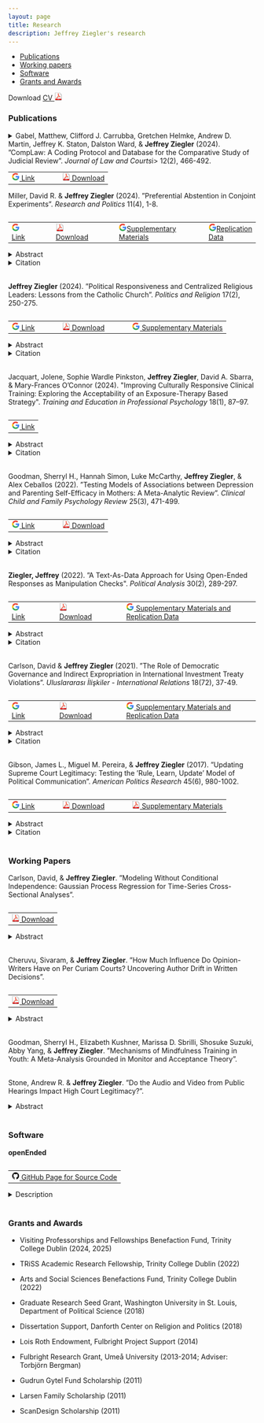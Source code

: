 ```yaml
---
layout: page
title: Research
description: Jeffrey Ziegler's research
---
```


<div class="navbar">
    <div class="navbar-inner">
        <ul class="nav">
            <li><a href="#publications">Publications</a></li>
		<li><a href="#workingPapers">Working papers</a></li>
	    <li><a href="#software">Software</a></li>
            <li><a href="#grants">Grants and Awards</a></li>
        </ul>
    </div>
</div>

Download <a href="https://www.dropbox.com/s/11wklrhabhnao5v/JeffZiegler_Public_CV.pdf?dl=0" target="_blank">	CV <img src="icons16/pdf-icon.png" alt="hi" class="inline"/> </a> <br/>

### <a name="publications"></a>Publications

<details><summary> Gabel, Matthew, Clifford J. Carrubba, Gretchen Helmke, Andrew D. Martin, Jeffrey K. Staton, Dalston Ward, & <b>Jeffrey Ziegler</b> (2024). ”CompLaw: A Coding Protocol and Database for the Comparative Study of Judicial Review”. <i>Journal of Law and Courts</i>i> 12(2), 466-492.
</summary>
<br/><p>
A growing theoretical literature identifies how the process of constitutional review shapes judicial decision-making, legislative behavior, and even the constitutionality of legislation and executive actions. However, the empirical interrogation of these theoretical arguments is limited by the absence of a common protocol for coding constitutional review decisions across courts and time. We introduce such a coding protocol and database (CompLaw) of rulings by 42 constitutional courts. To illustrate the value of CompLaw, we examine a heretofore untested empirical implication about how review timing relates to rulings of unconstitutionality (Ward and Gabel 2019). First, we conduct a nuanced analysis of rulings by the French Constitutional Council over a 13-year period. We then examine the relationship between review timing and strike rates with a set of national constitutional courts in one year. Our data analysis highlights the benefits and flexibility of the CompLaw coding protocol for scholars of judicial review.
</p><br/>
</details>

<table align="left">
  <tr><td><a href="https://www.cambridge.org/core/journals/journal-of-law-and-courts/article/complaw-a-coding-protocol-and-database-for-the-comparative-study-of-judicial-review/5685D3D3909A911C7DDB9CD6F160D821" target="_blank"> <img src="icons16/google-icon.png" alt="hi" class="inline"/> Link </a></td>
	  <td></td>	  <td></td>  <td></td>
	<td><a href="https://www.dropbox.com/scl/fi/b17pp1bk1snokqzpotknq/CompLaw2024.pdf?rlkey=2rmrssbocim2jerinaq1jvtmv&st=7puf4srn&dl=0" target="_blank"> <img src="icons16/pdf-icon.png" alt="hi" class="inline"/> Download</a></td></tr>
</table><br/><br/>

Miller, David R. & **Jeffrey Ziegler** (2024). ”Preferential Abstention in Conjoint Experiments”. *Research and Politics* 11(4), 1-8.
<table align="left">
  <tr><td><a href="https://doi.org/10.1177/20531680241299329" target="_blank"> <img src="icons16/google-icon.png" alt="hi" class="inline"/> Link </a></td>
	  <td></td>	  <td></td>  <td></td>
<td><a href="https://www.dropbox.com/scl/fi/wqvisxpvdcr878csp0vaa/MillerZiegler2024.pdf?rlkey=pdiyi2sex5jaxlpet5802669p&st=ygwelcqb&dl=0" target="_blank"> <img src="icons16/pdf-icon.png" alt="hi" class="inline"/> Download</a></td> 
	  	  <td></td>	  <td></td>  <td></td>
	  <td><a href="https://journals.sagepub.com/doi/suppl/10.1177/20531680241299329/suppl_file/sj-pdf-1-rap-10.1177_20531680241299329.pdf" target="_blank"> <img src="icons16/google-icon.png" alt="hi" class="inline"/>Supplementary Materials</a></td> 
<td></td>	  <td></td>  <td></td>
	<td><a href="https://dataverse.harvard.edu/dataset.xhtml?persistentId=doi:10.7910/DVN/JQOPNW" target="_blank"> <img src="icons16/google-icon.png" alt="hi" class="inline"/>Replication Data</a></td></tr>
</table><br/>

<details><summary> Abstract </summary>
<br/><p>
Conjoint experiments are often used to mimic political choices that people face, such as voting for public officials or selecting news stories. Conjoint designs, however, do not always mirror the real-world decision-making contexts that individuals engage in because respondents are typically forced to select one of the available options. Theoretically, we illustrate how offering respondents an abstention option can produce average marginal component effects (AMCEs) of differing signs and magnitudes relative to a forced-choice outcome. This difference depends on 1) the proportion of respondents who would rather abstain than select profiles lacking their preferred attribute-levels, and 2) those respondents’ preference orderings. Empirically, we replicate two conjoint experiments and demonstrate how omitting a realistic abstention option could lead to different AMCE estimates.
</p><br/>
</details>
<details><summary> Citation </summary>
<p>
<br/>
<pre>
@article{millerZiegler2024,
  title={Preferential Abstention in Conjoint Experiments},
  author={Miller, David R. and Ziegler, Jeffrey},
  journal={Research and Politics},
	volume={11},
	issue={4},	
  pages={1--8},
  year={2024},
}
</pre>
</p><br/>
</details>
<br/>

**Jeffrey Ziegler** (2024). ”Political Responsiveness and Centralized Religious Leaders: Lessons from the Catholic Church”. *Politics and Religion* 17(2), 250-275.
<table align="left">
  <tr><td><a href="https://www.cambridge.org/core/journals/politics-and-religion/article/political-responsiveness-and-centralized-religious-leaders-lessons-from-the-catholic-church/7816CEDA334841B944CCCB829A626CCC" target="_blank"> <img src="icons16/google-icon.png" alt="hi" class="inline"/> Link </a></td>
	  <td></td>	  <td></td>  <td></td>
	<td><a href="https://www.dropbox.com/scl/fi/m55a1k1929hyo2nx51y8i/Ziegler2024.pdf?rlkey=jkrkvs2jgi8dbmtwjpy87506p&st=7priodk2&dl=0" target="_blank"> <img src="icons16/pdf-icon.png" alt="hi" class="inline"/> Download</a></td>
<td></td>	  <td></td>  <td></td>
	<td><a href="https://static.cambridge.org/content/id/urn%3Acambridge.org%3Aid%3Aarticle%3AS1755048324000105/resource/name/S1755048324000105sup001.pdf" target="_blank"> <img src="icons16/google-icon.png" alt="hi" class="inline"/> Supplementary Materials</a></td></tr>
</table><br/>

<details><summary> Abstract </summary>
<br/><p>
Are centralized leaders of religious organizations responsive to their followers' political preferences over time even when formal accountability mechanisms, such as elections, are weak or absent? I argue that such leaders have incentives to be responsive because they rely on dedicated members for legitimacy and support. I test this theory by examining the Catholic Church and its centralized leader, the Pope. First, I analyze over 10,000 papal statements to confirm that the papacy is responsive to Catholics' overall political concerns. Second, I conduct survey experiments in Brazil and Mexico to investigate how Catholics react to responsiveness. Catholics increase their organizational trust and participation when they receive papal messages that reflect their concerns, conditional on their existing commitment to the Church and their agreement with the Church on political issues. The evidence suggests that in religious organizations, centralized leaders reaffirm members' political interests because followers support religious organizations that are politically responsive.
</p><br/>
</details>
<details><summary> Citation </summary>
<p>
<br/>
<pre>
@article{ziegler2024,
  title={Political Responsiveness and Centralized Religious Leaders: Lessons from the Catholic Church},
  author={Ziegler, Jeffrey},
  journal={Politics and Religion},
	volume={17},
	issue={2},
	pages={250-275},
  year={2024},
  publisher={Cambridge University Press}
}
</pre>
</p><br/>
</details>
<br/>

Jacquart, Jolene, Sophie Wardle Pinkston, **Jeffrey Ziegler**, David A. Sbarra, & Mary-Frances O’Connor (2024). "Improving Culturally Responsive Clinical Training: Exploring the Acceptability of an Exposure-Therapy Based Strategy". *Training and Education in Professional Psychology* 18(1), 87–97.

<table align="left">
  <tr><td><a href="https://psycnet.apa.org/record/2024-20852-001" target="_blank"> <img src="icons16/google-icon.png" alt="hi" class="inline"/> Link </a></td></tr>
</table><br/>

<details><summary> Abstract </summary>
<br/><p>
Introduction: In the context of clinical care, discussions concerning culture are important for providing inclusive and culturally responsive evidence-based treatments. The present study contributes to training and educating anti-racist psychologists by exploring a teaching strategy aimed at actively changing behaviors that may hinder rapport and therapeutic efficacy for clients of underrepresented and marginalized backgrounds. Drawing upon an extensively researched clinical intervention for the treatment of anxiety and fear—exposure therapy—the study explored the feasibility and acceptability of an exposure-based teaching strategy that intervenes on anxiety and avoidance behavior around multicultural discussions with clients. <br/>
<br/>	

Methods: A 2-arm randomized controlled pilot study was conducted with graduate trainees in clinical psychology or counseling to compare an interactive exposure-based workshop (IEB; n = 19) involving repeated simulated client interactions focused on cultural factors to a training-as-usual workshop (TAU; n = 16) involving an instructional video on the topic. Pre- and post-intervention simulated client interactions focusing on multicultural dialogue were used to assess the specific variables of interest. Trainee feedback was obtained post-intervention. <br/>
<br/>	

Results: IEB workshop attendees rated the workshop as more useful and reported they were more likely to recommend the workshop to a peer as compared TAU workshop attendees. Trainee feedback highlights the utility and desire for practice opportunities with client actors and opportunities for constructive feedback. <br/>
<br/>	
	
Conclusions: Findings provide initial support for the acceptability and feasibility of an exposure-based clinical training to challenge avoidance behaviors and increase engagement in discussions around cultural factors with clients. 
</p><br/>
</details>
<details><summary> Citation </summary>
<p>
<br/>
<pre>
@article{jacquartPinkstonZieglerSbarraOConnor2024,
   title={Improving culturally responsive clinical training: Exploring the acceptability and feasibility of an exposure-based strategy.},
  author={Jacquart, Jolene and Wardle-Pinkston, Sophie and Ziegler, Jeffrey and Sbarra, David A and O'Connor, Mary-Frances},
  journal={Training and Education in Professional Psychology},
  year={2024},
 volume={18},
  number={1},
 pages={87-97},
  publisher={Educational Publishing Foundation}
}
</pre>
</p><br/>
</details>
<br/>

Goodman, Sherryl H., Hannah Simon, Luke McCarthy, **Jeffrey Ziegler**, & Alex Ceballos (2022). ”Testing Models of Associations between Depression and Parenting Self-Efficacy in Mothers: A Meta-Analytic Review”. *Clinical Child and Family Psychology Review* 25(3), 471-499.

<table align="left">
  <tr><td><a href="https://link.springer.com/article/10.1007/s10567-022-00398-0" target="_blank"> <img src="icons16/google-icon.png" alt="hi" class="inline"/> Link </a></td>
	  <td></td>	  <td></td>  <td></td>
	<td><a href="https://www.dropbox.com/s/6b9v0gmqcotudt7/CCFPR.pdf?dl=0" target="_blank"> <img src="icons16/pdf-icon.png" alt="hi" class="inline"/> Download</a></td></tr>
</table><br/>

<details><summary> Abstract </summary>
<br/><p>
Numerous cross-sectional studies confirm the long-theorized association between mothers’ depression and lower parenting self-efficacy (PSE) beliefs. However, cross-sectional studies leave unanswered the direction of this association: Does depression predict PSE? Does PSE predict depression? Are both true? Does the strength of the association between depression and PSE, regardless of the direction, generalize across participant characteristics and study design features? How stable is PSE over time? And how effective are interventions at enhancing PSE? To answer these questions, we conducted a meta-analytic review of longitudinal studies. With 35 eligible studies (22,698 participants), we found support for both models: there was a significant pooled effect of both depression on PSE and of PSE on depression, with nearly identical effect sizes (d = −0.21 and −0.22, respectively). The association was stronger in samples with mothers’ younger average age and studies that measured PSE among mothers relative to during pregnancy. We found a medium degree of stability in the index of PSE, d = 0.60. Finally, the estimated pooled effect size between being in an intervention group versus control group and PSE was 0.505. Overall, we found support for (1) bidirectional associations between depression and PSE in mothers, (2) the stability of PSE over time, and (3) the strength of the relationship between PSE and depression with intervention. These results suggest the importance of continuing to develop, test, and disseminate interventions to enhance PSE. We interpret these findings in the context of both depression and low PSE having serious consequences for child outcomes and maladaptive parenting.
</p><br/>
</details>
<details><summary> Citation </summary>
<p>
<br/>
<pre>
@article{goodmanSimonMcCarthyZieglerCeballos2022,
  title={Testing Models of Associations Between Depression and Parenting Self-efficacy in Mothers: A Meta-analytic Review},
  author={Goodman, Sherryl H and Simon, Hannah and McCarthy, Luke and Ziegler, Jeffrey and Ceballos, Alex},
  journal={Clinical Child and Family Psychology Review},
  volume={25},
  number={3},
  pages={471--499},
  year={2022},
  publisher={Springer}
}
</pre>
</p><br/>
</details>
<br/>

**Ziegler, Jeffrey** (2022). ”A Text-As-Data Approach for Using Open-Ended Responses as Manipulation Checks". *Political Analysis* 30(2), 289-297.

<table align="left">
  <tr><td><a href="https://www.cambridge.org/core/journals/political-analysis/article/abs/textasdata-approach-for-using-openended-responses-as-manipulation-checks/C0A94C4CC5D0ECC72E8A670050D76ED4#article" target="_blank"> <img src="icons16/google-icon.png" alt="hi" class="inline"/> Link </a></td>
	  <td></td>	  <td></td>  <td></td>
	<td><a href="https://osf.io/preprints/socarxiv/ztgpm/" target="_blank"> <img src="icons16/pdf-icon.png" alt="hi" class="inline"/> Download</a></td>
	  <td></td>	  <td></td>  <td></td>
	<td><a href="https://dataverse.harvard.edu/dataset.xhtml?persistentId=doi:10.7910/DVN/WXIRQN" target="_blank"> <img src="icons16/google-icon.png" alt="hi" class="inline"/> Supplementary Materials and Replication Data</a></td></tr>
</table><br/>

<details><summary> Abstract </summary>
<br/><p>
Participants that complete online surveys and experiments may be inattentive, which can hinder researchers’ ability to draw substantive or causal inferences. As such, many practitioners include multiple factual or instructional closed-ended manipulation checks to identify low-attention respondents. However, closed-ended manipulation checks are either correct or incorrect, which allows participants to more easily guess and it reduces the potential variation in attention between respondents. In response to these shortcomings, I develop an automatic and standardized methodology to measure attention that relies on the text that respondents provide in an open-ended manipulation check. There are multiple benefits to this approach. First, it provides a continuous measure of attention, which allows for greater variation between respondents. Second, it reduces the reliance on subjective, paid humans to analyze open-ended responses.  Last, I outline how to diagnose the impact of inattentive workers on the overall results, including how to assess the average treatment effect of those respondents that likely received the treatment. I provide easy-to-use software in R to implement these suggestions for open-ended manipulation checks.
</p><br/>
</details>
<details><summary> Citation </summary>
<p>
<br/>
<pre>
@article{ziegler2022,
  title={A Text-As-Data Approach for Using Open-Ended Responses as Manipulation Checks},
  author={Ziegler, Jeffrey},
  journal={Political Analysis},
  volume={30},
  number={2},
  pages={289--297},
  year={2022},
  publisher={Cambridge University Press}
}
</pre>
</p><br/>
</details>
<br/>

Carlson, David & **Jeffrey Ziegler** (2021). ”The Role of Democratic Governance and Indirect Expropriation in International Investment Treaty
Violations”. *Uluslararası İlişkiler - International Relations* 18(72), 37-49.

<table align="left">
  <tr><td><a href="https://www.ir-journal.com/issues/volume-18-number-072-2022/the-role-of-democratic-governance-and-indirect-expropriation-in-international-investment-treaty-violations" target="_blank"> <img src="icons16/google-icon.png" alt="hi" class="inline"/> Link </a></td>
	  <td></td>	  <td></td>  <td></td>
	  <td><a href="https://osf.io/preprints/socarxiv/b7xp2/" target="_blank"> <img src="icons16/pdf-icon.png" alt="hi" class="inline"/> Download</a></td>
	  <td></td>	  <td></td>  <td></td>
	<td><a href="https://dataverse.harvard.edu/dataset.xhtml?persistentId=doi:10.7910/DVN/TBKLWV" target="_blank"> <img src="icons16/google-icon.png" alt="hi" class="inline"/> Supplementary Materials and Replication Data</a></td></tr>
</table><br/>

<details><summary> Abstract </summary>
<br/><p>
Democracies are thought to violate treaties less frequently than non-democracies, yet democracies violate bilateral investment treaties (BITs) more often. Though democratic governments may intend to meet their international obligations, and though democratic institutions provide greater political constraints to encourage compliance, investment agreements may conflict with the goal of maintaining domestic public support. Specifically, we argue that credible elections create strong incentives for governments to side with domestic voters over foreign business interests, and to pass legislation that violates investment agreements. We use a data set of BIT violation complaints that better captures potential indirect expropriation to confirm prior findings that show a difference in violations by regime type. Importantly, however, governments are only more likely to violate BITs as credible elections approach. The results suggest that the ability of voters to sanction leaders is an important mechanism that incentivizes governments to potentially violate investment treaties through indirect expropriation.
</p><br/>
</details>
<details><summary> Citation </summary>
<p>
<br/>
<pre>
@article{carlsonZiegler2021,
  title={The Role of Democratic Governance and Indirect Expropriation in International Investment Treaty Violations},
  author={Carlson, David and Ziegler, Jeffrey},
  journal={Uluslararas{\i} {\.I}li{\c{s}}kiler Dergisi},
  volume={18},
  number={72},
  pages={37--49},
  year={2021}
}
</pre>
</p><br/>
</details>
<br/>

Gibson, James L., Miguel M. Pereira, & **Jeffrey Ziegler** (2017). ”Updating Supreme Court Legitimacy: Testing
the ’Rule, Learn, Update’ Model of Political Communication”. *American Politics Research* 45(6), 980-1002.

<table align="left">
  <tr><td><a href="http://journals.sagepub.com/doi/full/10.1177/1532673X17702353" target="_blank"> <img src="icons16/google-icon.png" alt="hi" class="inline"/> Link </a></td>
	  <td></td>	  <td></td>  <td></td>
	<td><a href="https://www.dropbox.com/s/1wq07kzo494s3pt/Gibson%2C%20Pereira%2C%20and%20Ziegler%202017.pdf?dl=0" target="_blank"> <img src="icons16/pdf-icon.png" alt="hi" class="inline"/> Download</a></td>
	  <td></td>	  <td></td>  <td></td>
	<td><a href="https://www.dropbox.com/s/gh0l4evmnd3xlj2/Appendix_Gibson%2C%20Pereira%2C%20and%20Ziegler%202017.pdf?dl=0" target="_blank"> <img src="icons16/pdf-icon.png" alt="hi" class="inline"/> Supplementary Materials</a></td></tr>
</table><br/>

<details><summary> Abstract </summary>
<p>
<br/>
One of the more important innovations in the study of how citizens assess the U.S. Supreme Court is the ideological updating model, which assumes that citizens grant legitimacy to the institution according to the perceived distance between themselves and the Court on a unidimensional ideological (liberal–conservative) continuum. Under this model, citizens are also said to update this calculation with every new salient Supreme Court decision. The model’s requirements, however, do not seem to square with the long-established view that Americans are largely innocent of ideology. Here, we conduct an audit of the model’s mechanisms using a series of empirical tests applied to a nationally representative sample. Our general conclusion is that the ideological updating model, especially when supplemented with the requirement that citizens must become aware of Court decisions, simply does not square with the realities of American politics. Students of Supreme Court legitimacy may therefore want to search for other theories of legitimacy updating.
<br/>
</p>
</details>

<details><summary> Citation </summary>
<p>
<br/>
<pre>
@article{gibsonPereiraZiegler2017,
  title={Updating Supreme Court Legitimacy: Testing the “Rule, Learn, Update” Model of Political Communication},
  author={Gibson, James L. and Pereira, Miguel M. and Ziegler, Jeffrey},
  journal={American Politics Research},
  volume={45},
  number={6},
  pages={980--1002},
  year={2017},
}
</pre>
</p><br/>
</details>
<br/>

### <a name="workingPapers"></a>Working Papers

Carlson, David, & **Jeffrey Ziegler**. ”Modeling Without Conditional Independence: Gaussian Process Regression for Time-Series Cross-Sectional Analyses”.

<table align="left">
  <tr>
	<td><a href="https://www.dropbox.com/scl/fi/m47l6hwfemii02lawkfsw/GPR_draft.pdf?rlkey=1f8jk4bxbkcteysm6zrcf077a&st=z2q5qiwf&dl=0" target="_blank"> <img src="icons16/pdf-icon.png" alt="hi" class="inline"/> Download</a></td> 
</tr>
</table><br/>

<details><summary> Abstract </summary>
<br/><p>
Social science researchers frequently need to analyze time-series cross-sectional (TSCS) data. Yet, there are well-known problems that make inferences particularly difficult, including: serial correlation in the variables of interest across time, between-subject heterogeneity in baselines and temporal trends, as well as unbalanced panels. In these circumstances, both parameter estimates and their standard errors can be misleading and biased when inappropriately modeled. We offer a modeling strategy that is appropriate even when the panel is unbalanced utilizing Gaussian process regression (GPR). GPR offers the simplicity of standard inferential techniques while handling complex underlying data-generation. GPR is particularly useful for applications in which we doubt the assumptions of conditional independence, and when we do not know or do not want to assume a specific error structure associated with this non-independence. Importantly, we show GPR surpasses previous alternatives on many criteria across a range of commonly encountered situations with TSCS data.
</p><br/>
</details>
<br/>

Cheruvu, Sivaram, & **Jeffrey Ziegler**. ”How Much Influence Do Opinion-Writers Have on Per Curiam Courts? Uncovering Author Drift in Written Decisions”.

<table align="left">
  <tr>
	<td><a href="https://osf.io/preprints/socarxiv/y4w5c/" target="_blank"> <img src="icons16/pdf-icon.png" alt="hi" class="inline"/> Download</a></td></tr>
</table><br/>

<details><summary> Abstract </summary>
<br/><p>
Research assessing judges' political preferences typically focuses on courts that publish individual votes and opinions, yet many courts issue per curiam judgments that do not permit public dissent. To overcome this limitation, we use convolutional neural networks (CNNs) to model the variation in judges' expressed preferences from language in aggregated judgments. Specifically, we apply CNNs to analyze the written judgments of judges-rapporteur and opinions of advocates-general from the Court of Justice of the European Union. Along a pro/anti-EU dimension, we estimate how judgments differ within (1) each case to the advocate-general's opinion, providing a baseline for the case's legal merits, and (2) each judge-rapporteur, which measures how judges alter their writing across cases. Our results provide novel empirical support for theoretic models of European judicial decision-making: more pro-EU opinions driven by the Court, not the advocates-general or judge-rapporteur, are associated with larger chambers and stronger external signals of compliance.
</p><br/>
</details>
<br/>

Goodman, Sherryl H., Elizabeth Kushner, Marissa D. Sbrilli, Shosuke Suzuki, Abby Yang, & **Jeffrey Ziegler**. ”Mechanisms of Mindfulness Training in Youth: A Meta-Analysis Grounded in Monitor and Acceptance Theory”.
<br/><br/>

Stone, Andrew R. & **Jeffrey Ziegler**. ”Do the Audio and Video from Public Hearings Impact High Court Legitimacy?”.

<details><summary> Abstract </summary>
<br/><p>
Research shows that judges express their underlying political preferences when speaking that can only be captured with audio and not text. Yet, it is unclear if audio or video recordings are more nor less detrimental to high courts’ legitimacy than written transcripts. First, using a nationally representative sample of Americans, we show that when individuals read the written transcripts from a case they are not more likely to grant the US Supreme Court legitimacy than individuals that hear the same dialogue. Second, we show among a nationally representative sample in the UK that Brits are not more or less likely to believe the nation’s high court is legitimate when they read, hear, or watch oral proceedings. These null results are not conditional on the emotions that judges convey, perceived political inclinations of judges, or participants’ political preferences. The findings have important implications for how national high courts communicate their decisions.
</p><br/>
</details>
<br/>

### <a name="software"></a>Software

**openEnded**

<table align="left">
  <tr>
	<td><a href="https://github.com/jeffreyziegler/openEnded" target="_blank"> <img src="icons16/github-icon.png" alt="hi" class="inline"/> GitHub Page for Source Code</a></td>   </tr>
</table><br/>

<details><summary> Description </summary>
<br/><p>
Accompanying R package for "A Text-As-Data Approach for Using Open-Ended Responses as Manipulation Checks" to help researchers analyze manipulation checks that employ open-ended responses.
</p><br/>
</details>
<br/>

### <a name="grants"></a>Grants and Awards

- Visiting Professorships and Fellowships Benefaction Fund, Trinity College Dublin (2024, 2025)
  
- TRiSS Academic Research Fellowship, Trinity College Dublin (2022)

- Arts and Social Sciences Benefactions Fund, Trinity College Dublin (2022)

- Graduate Research Seed Grant, Washington University in St. Louis, Department of Political Science (2018)

- Dissertation Support, Danforth Center on Religion and Politics (2018)

- Lois Roth Endowment, Fulbright Project Support (2014)

- Fulbright Research Grant, Umeå University (2013-2014; Adviser: Torbjörn Bergman)

- Gudrun Gytel Fund Scholarship (2011)

- Larsen Family Scholarship (2011)

- ScanDesign Scholarship (2011)
